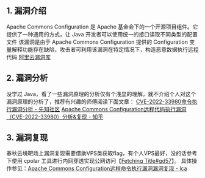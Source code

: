 ## 1. 漏洞介绍
Apache Commons Configuration 是 Apache 基金会下的一个开源项目组件。它提供了一种通用的方式，让 Java 开发者可以使用统一的接口读取不同类型的配置文件 该漏洞是由于 Apache Commons Configuration 提供的 Configuration 变量解释功能存在缺陷，攻击者可利用该漏洞在特定情况下，构造恶意数据执行远程代码
[阿里云漏洞库](https://avd.aliyun.com/detail?id=AVD-2022-33980)
## 2. 漏洞分析
没学过 Java，看了一些漏洞原理的分析仅有个浅显的理解，就不介绍个人对这个漏洞原理的分析了，推荐有兴趣的师傅阅读下面文章：
[CVE-2022-33980命令执行漏洞分析 - 先知社区](https://xz.aliyun.com/t/11723#toc-1)
[Apache Commons Configuration远程代码执行漏洞（CVE-2022-33980）分析&复现 - 知乎](https://zhuanlan.zhihu.com/p/552331548)

## 3. 漏洞复现
春秋云境靶场上漏洞复现需要借助VPS类获取flag，有个人VPS最好，没的话参考下使用 cpolar 工具进行内网穿透实现公网访问【[Fetching Title#gd57](https://dashboard.cpolar.com/login)】。
具体操作参见：[Apache Commons Configuration远程命令执行漏洞漏洞复现 - lca](https://lca.xlog.page/Apache-Commons-Configuration-yuan-cheng-ming-ling-zhi-hang-lou-dong-lou-dong-fu-xian)
